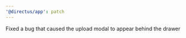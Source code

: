 ```yaml
---
'@directus/app': patch
---
```


Fixed a bug that caused the upload modal to appear behind the drawer
